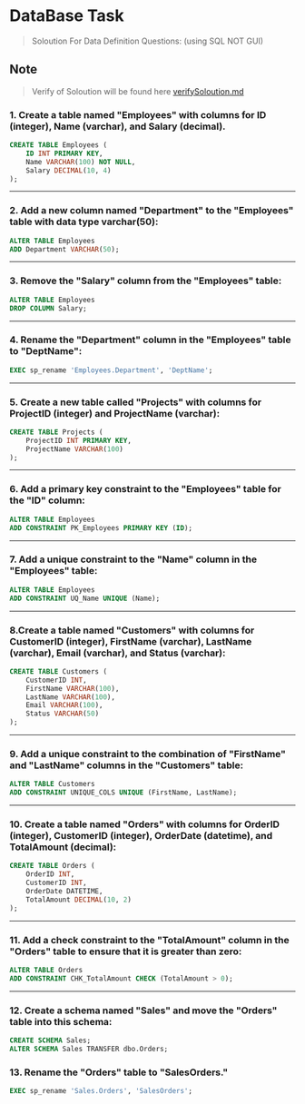 # DataBase Task
> Soloution For Data Definition Questions: (using SQL NOT GUI)

## Note
> Verify of Soloution will be found here [verifySoloution.md](https://github.com/fadyehabamer/DOTNET-COURSE/blob/main/Day-14/TASK%201%20WORD%20FILE/verifySoloution.md)

### 1.	Create a table named "Employees" with columns for ID (integer), Name (varchar), and Salary (decimal).
```sql
CREATE TABLE Employees (
    ID INT PRIMARY KEY,
    Name VARCHAR(100) NOT NULL,
    Salary DECIMAL(10, 4)
);
```

<hr/>

### 2. Add a new column named "Department" to the "Employees" table with data type varchar(50):
``` sql
ALTER TABLE Employees
ADD Department VARCHAR(50);
```
<hr/>

### 3. Remove the "Salary" column from the "Employees" table:
``` sql
ALTER TABLE Employees
DROP COLUMN Salary;
```
<hr/>


### 4. Rename the "Department" column in the "Employees" table to "DeptName":
```sql
EXEC sp_rename 'Employees.Department', 'DeptName';  
```

<hr/>

### 5. Create a new table called "Projects" with columns for ProjectID (integer) and ProjectName (varchar):

```sql
CREATE TABLE Projects (
    ProjectID INT PRIMARY KEY,
    ProjectName VARCHAR(100)
);
```

<hr/>

### 6. Add a primary key constraint to the "Employees" table for the "ID" column:
``` sql
ALTER TABLE Employees
ADD CONSTRAINT PK_Employees PRIMARY KEY (ID);
```

<hr/>

### 7. Add a unique constraint to the "Name" column in the "Employees" table:
``` sql
ALTER TABLE Employees
ADD CONSTRAINT UQ_Name UNIQUE (Name);
```

<hr/>

### 8.Create a table named "Customers" with columns for CustomerID (integer), FirstName (varchar), LastName (varchar), Email (varchar), and Status (varchar):

``` sql
CREATE TABLE Customers (
    CustomerID INT,
    FirstName VARCHAR(100),
    LastName VARCHAR(100),
    Email VARCHAR(100),
    Status VARCHAR(50)
);
```

<hr/>

### 9. Add a unique constraint to the combination of "FirstName" and "LastName" columns in the "Customers" table:
```sql
ALTER TABLE Customers
ADD CONSTRAINT UNIQUE_COLS UNIQUE (FirstName, LastName);
```

<hr/>

### 10. Create a table named "Orders" with columns for OrderID (integer), CustomerID (integer), OrderDate (datetime), and TotalAmount (decimal):

``` sql
CREATE TABLE Orders (
    OrderID INT,
    CustomerID INT,
    OrderDate DATETIME,
    TotalAmount DECIMAL(10, 2)
);
```

<hr/>

### 11. Add a check constraint to the "TotalAmount" column in the "Orders" table to ensure that it is greater than zero:
```sql
ALTER TABLE Orders
ADD CONSTRAINT CHK_TotalAmount CHECK (TotalAmount > 0);
```

<hr />

### 12. Create a schema named "Sales" and move the "Orders" table into this schema:
``` sql
CREATE SCHEMA Sales;
ALTER SCHEMA Sales TRANSFER dbo.Orders;
```

### 13.	Rename the "Orders" table to "SalesOrders."
```sql
EXEC sp_rename 'Sales.Orders', 'SalesOrders';
```
